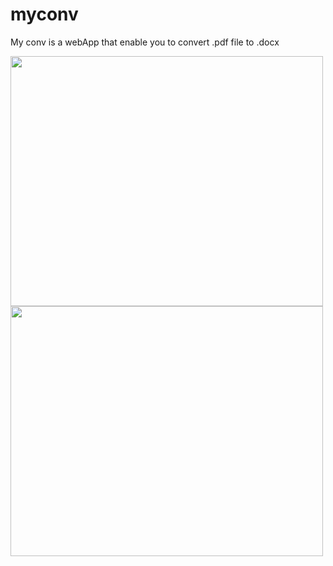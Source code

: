 # myconv

My conv is a webApp that enable you to convert .pdf file to .docx 



<img width="500"  height="400" src="https://github.com/hafid34bba/myconv/blob/main/Capture%20d%E2%80%99%C3%A9cran%20(271).png"> 
<img width="500"  height="400" src="https://github.com/hafid34bba/myconv/blob/main/Capture%20d%E2%80%99%C3%A9cran%20(272).png"> 
